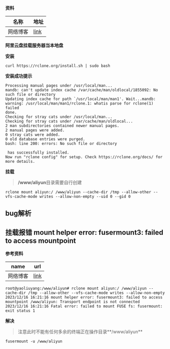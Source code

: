 **资料**

| 名称     | 地址                                                         |
| -------- | ------------------------------------------------------------ |
| 网络博客 | [link](https://blog.csdn.net/shamqu/article/details/123288539) |

**阿里云盘挂载服务器当本地盘**

**安装**

```shell
curl https://rclone.org/install.sh | sudo bash
```

**安装成功提示**

```shell
Processing manual pages under /usr/local/man...
mandb: can't update index cache /var/cache/man/oldlocal/1855092: No such file or directory
Updating index cache for path `/usr/local/man/man1'. Wait...mandb: warning: /usr/local/man/man1/rclone.1: whatis parse for rclone(1) failed
done.
Checking for stray cats under /usr/local/man...
Checking for stray cats under /var/cache/man/oldlocal...
2 man subdirectories contained newer manual pages.
2 manual pages were added.
0 stray cats were added.
0 old database entries were purged.
bash: line 200: errors: No such file or directory

 has successfully installed.
Now run "rclone config" for setup. Check https://rclone.org/docs/ for more details.
```



**挂载**

> **/www/aliyun**目录需要自行创建

```shell
rclone mount aliyun:/ /www/aliyun --cache-dir /tmp --allow-other --vfs-cache-mode writes --allow-non-empty --uid 0 --gid 0
```

## bug解析

## 挂载报错 mount helper error: fusermount3: failed to access mountpoint

**参考资料**

| name     | url                                                         |
| -------- | ----------------------------------------------------------- |
| 网络博客 | [link](https://cloud.tencent.com/developer/article/2189948) |



```shell
root@yaoliuyang:/www/aliyun# rclone mount aliyun:/ /www/aliyun --cache-dir /tmp --allow-other --vfs-cache-mode writes --allow-non-empty 
2023/12/16 16:21:16 mount helper error: fusermount3: failed to access mountpoint /www/aliyun: Transport endpoint is not connected
2023/12/16 16:21:16 Fatal error: failed to mount FUSE fs: fusermount: exit status 1

```

**解决**

> 注意此时不能有任何多余的终端正在操作目录**/www/aliyun**

```shell
fusermount -u /www/aliyun
```

